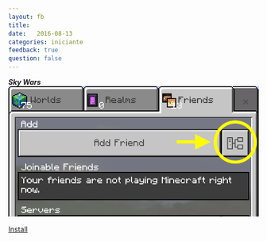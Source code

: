 ```yaml
---
layout: fb
title:  
date:   2016-08-13
categories: iniciante
feedback: true
question: false
---
```

***Sky Wars***  
![screenshot](/assets/images/addserver.png)  

[Install](https://itunes.apple.com/app/id1144129231)  

